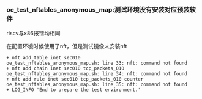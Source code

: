 ### oe_test_nftables_anonymous_map:测试环境没有安装对应预装软件

riscv与x86报错均相同

在配置环境时候使用了nft，但是测试镜像未安装nft

```
+ nft add table inet sec010
oe_test_nftables_anonymous_map.sh: line 33: nft: command not found
+ nft add chain inet sec010 tcp_packets_010
oe_test_nftables_anonymous_map.sh: line 34: nft: command not found
+ nft add rule inet sec010 tcp_packets_010 counter
oe_test_nftables_anonymous_map.sh: line 35: nft: command not found
+ LOG_INFO 'End to prepare the test environment.'
```

